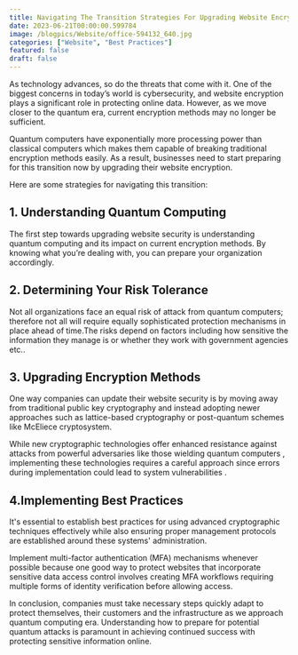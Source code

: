 ```yaml
---
title: Navigating The Transition Strategies For Upgrading Website Encryption In The Quantum Era
date: 2023-06-21T00:00:00.599784
image: /blogpics/Website/office-594132_640.jpg
categories: ["Website", "Best Practices"]
featured: false
draft: false
---
```

As technology advances, so do the threats that come with it. One of the biggest concerns in today’s world is cybersecurity, and website encryption plays a significant role in protecting online data. However, as we move closer to the quantum era, current encryption methods may no longer be sufficient. 

Quantum computers have exponentially more processing power than classical computers which makes them capable of breaking traditional encryption methods easily. As a result, businesses need to start preparing for this transition now by upgrading their website encryption.

Here are some strategies for navigating this transition:

## 1. Understanding Quantum Computing

The first step towards upgrading website security is understanding quantum computing and its impact on current encryption methods. By knowing what you’re dealing with, you can prepare your organization accordingly.

## 2. Determining Your Risk Tolerance

Not all organizations face an equal risk of attack from quantum computers; therefore not all will require equally sophisticated protection mechanisms in place ahead of time.The risks depend on factors including how sensitive the information they manage is or whether they work with government agencies etc..  

## 3. Upgrading Encryption Methods

One way companies can update their website security is by moving away from traditional public key cryptography and instead adopting newer approaches such as lattice-based cryptography or post-quantum schemes like McEliece cryptosystem.

While new cryptographic technologies offer enhanced resistance against attacks from powerful adversaries like those wielding quantum computers , implementing these technologies requires a careful approach since errors during implementation could lead to system vulnerabilities .

 ## 4.Implementing Best Practices 

It's essential to establish best practices for using advanced cryptographic techniques effectively while also ensuring proper management protocols are established around these systems' administration.

 Implement multi-factor authentication (MFA) mechanisms whenever possible because one good way to protect websites that incorporate sensitive data access control involves creating MFA workflows requiring multiple forms of identity verification before allowing access.



In conclusion, companies must take necessary steps quickly adapt to protect themselves, their customers and the infrastructure as we approach quantum computing era. Understanding how to prepare for potential quantum attacks is paramount in achieving continued success with protecting sensitive information online.